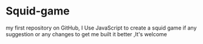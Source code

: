 # Squid-game
 my first repository on GitHub, I Use JavaScript to create a squid game if any suggestion or any changes to get me built it better ,It's welcome
